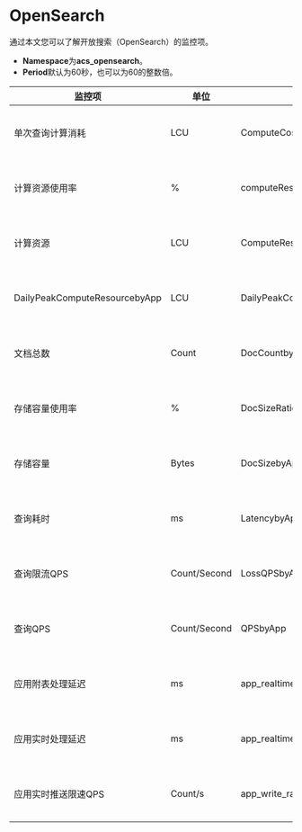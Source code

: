 # OpenSearch

通过本文您可以了解开放搜索（OpenSearch）的监控项。

-   **Namespace**为**acs\_opensearch**。
-   **Period**默认为60秒，也可以为60的整数倍。

|监控项|单位|Metric|Dimensions|Statistics|
|---|--|------|----------|----------|
|单次查询计算消耗|LCU|ComputeCostbyApp|userId、regionId、appName、appId|Average、Maximum|
|计算资源使用率|%|computeResourceRatiobyApp|userId、regionId、appName、appId|Maximum|
|计算资源|LCU|ComputeResourcebyApp|userId、regionId、appName、appId|Maximum|
|DailyPeakComputeResourcebyApp|LCU|DailyPeakComputeResourcebyApp|userId、regionId、appName、appId|Maximum|
|文档总数|Count|DocCountbyApp|userId、regionId、appName、appId|Maximum|
|存储容量使用率|%|DocSizeRatiobyApp|userId、regionId、appName、appId|Maximum|
|存储容量|Bytes|DocSizebyApp|userId、regionId、appName、appId|Maximum|
|查询耗时|ms|LatencybyApp|userId、regionId、appName、appId|Average、Maximum|
|查询限流QPS|Count/Second|LossQPSbyApp|userId、regionId、appName、appId|Average、Maximum|
|查询QPS|Count/Second|QPSbyApp|userId、regionId、appName、appId|Average、Maximum|
|应用附表处理延迟|ms|app\_realtime\_trigger\_latency|userId、regionId、appName、appId|Average|
|应用实时处理延迟|ms|app\_realtime\_write\_latency|userId、regionId、appName、appId|Maximum|
|应用实时推送限速QPS|Count/s|app\_write\_rate\_limit\_qps|userId、regionId、appName、appId|Average|

